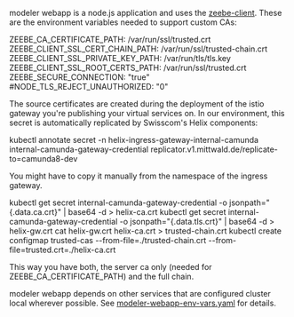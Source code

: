 modeler webapp is a node.js application and uses the [zeebe-client](https://www.npmjs.com/package/zeebe-node#tls). These are the environment variables needed to support custom CAs:

ZEEBE_CA_CERTIFICATE_PATH: /var/run/ssl/trusted.crt
ZEEBE_CLIENT_SSL_CERT_CHAIN_PATH: /var/run/ssl/trusted-chain.crt
ZEEBE_CLIENT_SSL_PRIVATE_KEY_PATH: /var/run/tls/tls.key
ZEEBE_CLIENT_SSL_ROOT_CERTS_PATH: /var/run/ssl/trusted.crt
ZEEBE_SECURE_CONNECTION: "true"
#NODE_TLS_REJECT_UNAUTHORIZED: "0"

The source certificates are created during the deployment of the istio gateway you're publishing your virtual services on. In our environment, this secret is automatically replicated by Swisscom's Helix components:

kubectl annotate secret -n helix-ingress-gateway-internal-camunda internal-camunda-gateway-credential replicator.v1.mittwald.de/replicate-to=camunda8-dev

You might have to copy it manually from the namespace of the ingress gateway.

kubectl get secret internal-camunda-gateway-credential -o jsonpath="{.data.ca\.crt}" | base64 -d > helix-ca.crt
kubectl get secret internal-camunda-gateway-credential -o jsonpath="{.data.tls\.crt}" | base64 -d > helix-gw.crt
cat helix-gw.crt helix-ca.crt > trusted-chain.crt
kubectl create configmap trusted-cas --from-file=./trusted-chain.crt --from-file=trusted.crt=./helix-ca.crt

This way you have both, the server ca only (needed for ZEEBE_CA_CERTIFICATE_PATH) and the full chain.

modeler webapp depends on other services that are configured cluster local wherever possible. See [modeler-webapp-env-vars.yaml](modeler-webapp-env-vars.yaml) for details. 